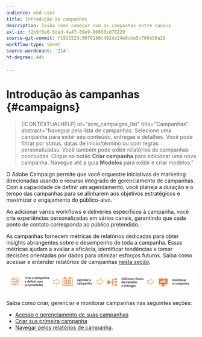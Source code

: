```yaml
---
audience: end-user
title: Introdução às campanhas
description: Saiba como começar com as campanhas entre canais
exl-id: f2b9f8e6-5ded-4a47-89e9-96650cd78229
source-git-commit: f1911523c9076188c492da24e0cbe5c760e58a28
workflow-type: tm+mt
source-wordcount: '214'
ht-degree: 44%

---
```


# Introdução às campanhas {#campaigns}

>[!CONTEXTUALHELP]
>id="acw_campaigns_list"
>title="Campanhas"
>abstract="Navegue pela lista de campanhas. Selecione uma campanha para exibir seu conteúdo, entregas e detalhes. Você pode filtrar por status, datas de início/término ou com regras personalizadas. Você também pode exibir relatórios de campanhas concluídas. Clique no botão **Criar campanha** para adicionar uma nova campanha. Navegue até a guia **Modelos** para exibir e criar modelos."

O Adobe Campaign permite que você orquestre iniciativas de marketing direcionadas usando o recurso integrado de gerenciamento de campanhas. Com a capacidade de definir um agendamento, você planeja a duração e o tempo das campanhas para se alinharem aos objetivos estratégicos e maximizar o engajamento do público-alvo.

Ao adicionar vários workflows e deliveries específicos à campanha, você cria experiências personalizadas em vários canais, garantindo que cada ponto de contato corresponda ao público pretendido.

As campanhas fornecem métricas de relatórios dedicadas para obter insights abrangentes sobre o desempenho de toda a campanha. Essas métricas ajudam a avaliar a eficácia, identificar tendências e tomar decisões orientadas por dados para otimizar esforços futuros. Saiba como acessar e entender relatórios de campanhas [nesta seção](../reporting/campaign-reports.md).

![Diagrama que ilustra o fluxo de uma campanha, incluindo fluxos de trabalho e entregas](assets/campaign-flow.png)

Saiba como criar, gerenciar e monitorar campanhas nas seguintes seções:

* [Acesso e gerenciamento de suas campanhas](manage-campaigns.md)
* [Criar sua primeira campanha](create-campaigns.md)
* [Navegar pelos relatórios de campanha](../reporting/campaign-reports.md).